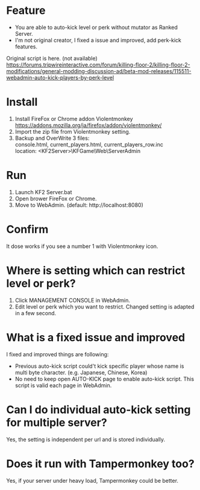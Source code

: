 
# Feature

* You are able to auto-kick level or perk without mutator as Ranked Server.
* I'm not original creator, I fixed a issue and improved, add perk-kick features.  

Original script is here. (not available)  
https://forums.tripwireinteractive.com/forum/killing-floor-2/killing-floor-2-modifications/general-modding-discussion-ad/beta-mod-releases/115511-webadmin-auto-kick-players-by-perk-level

# Install

1. Install FireFox or Chrome addon Violentmonkey https://addons.mozilla.org/ja/firefox/addon/violentmonkey/  
2. Import the zip file from Violentmonkey setting.  
3. Backup and OverWrite 3 files:  
console.html, current_players.html, current_players_row.inc  
location: \<KF2Server\>\KFGame\Web\ServerAdmin  

# Run

1. Launch KF2 Server.bat
2. Open brower FireFox or Chrome.
3. Move to WebAdmin. (default: http://localhost:8080)  

# Confirm

It dose works if you see a number 1 with Violentmonkey icon.

# Where is setting which can restrict level or perk?

1. Click MANAGEMENT CONSOLE in WebAdmin.
2. Edit level or perk which you want to restrict. Changed setting is adapted in a few second.  

# What is a fixed issue and improved

I fixed and improved things are following:

* Previous auto-kick script could't kick specific player whose name is multi byte character. (e.g. Japanese, Chinese, Korea)  
* No need to keep open AUTO-KICK page to enable auto-kick script. This script is valid each page in WebAdmin.

# Can I do individual auto-kick setting for multiple server?	

Yes, the setting is independent per url and is stored individually.

# Does it run with Tampermonkey too?

Yes, if your server under heavy load, Tampermonkey could be better.
